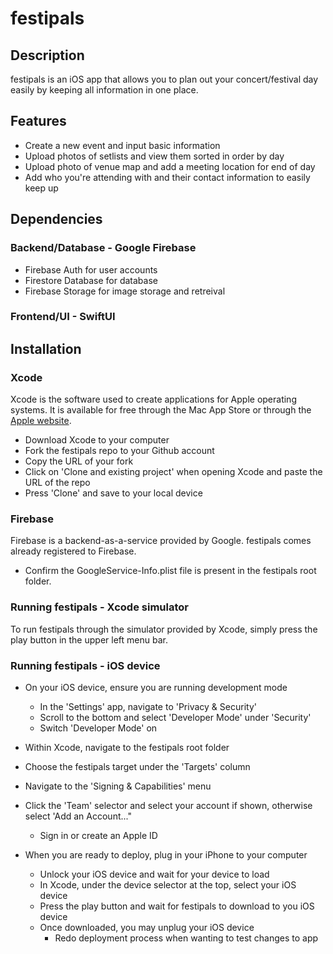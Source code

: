 # festipals

## Description
festipals is an iOS app that allows you to plan out your concert/festival day easily by keeping all information in one place.

## Features
* Create a new event and input basic information
* Upload photos of setlists and view them sorted in order by day
* Upload photo of venue map and add a meeting location for end of day
* Add who you're attending with and their contact information to easily keep up

## Dependencies
### Backend/Database - Google Firebase
  * Firebase Auth for user accounts
  * Firestore Database for database
  * Firebase Storage for image storage and retreival
### Frontend/UI - SwiftUI

## Installation
### Xcode
Xcode is the software used to create applications for Apple operating systems. It is available for free through the Mac App Store or through the [Apple website](https://developer.apple.com/download/all/?q=Xcode).

* Download Xcode to your computer
* Fork the festipals repo to your Github account
* Copy the URL of your fork
* Click on 'Clone and existing project' when opening Xcode and paste the URL of the repo
* Press 'Clone' and save to your local device

### Firebase
Firebase is a backend-as-a-service provided by Google. festipals comes already registered to Firebase.

* Confirm the GoogleService-Info.plist file is present in the festipals root folder.

### Running festipals - Xcode simulator
To run festipals through the simulator provided by Xcode, simply press the play button in the upper left menu bar.

### Running festipals - iOS device
* On your iOS device, ensure you are running development mode
  * In the 'Settings' app, navigate to 'Privacy & Security'
  * Scroll to the bottom and select 'Developer Mode' under 'Security'
  * Switch 'Developer Mode' on
  
* Within Xcode, navigate to the festipals root folder
* Choose the festipals target under the 'Targets' column
* Navigate to the 'Signing & Capabilities' menu
* Click the 'Team' selector and select your account if shown, otherwise select 'Add an Account..."
  * Sign in or create an Apple ID
  
* When you are ready to deploy, plug in your iPhone to your computer
  * Unlock your iOS device and wait for your device to load
  * In Xcode, under the device selector at the top, select your iOS device
  * Press the play button and wait for festipals to download to you iOS device
  * Once downloaded, you may unplug your iOS device
    * Redo deployment process when wanting to test changes to app
